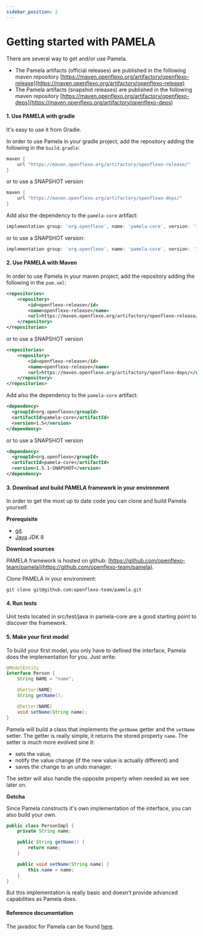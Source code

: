 ```yaml
---
sidebar_position: 2
---
```


# Getting started with PAMELA

There are several way to get and/or use Pamela.

- The Pamela artifacts (official releases) are published in the following maven repository [https://maven.openflexo.org/artifactory/openflexo-release](https://maven.openflexo.org/artifactory/openflexo-release)
- The Pamela artifacts (snapshot releases) are published in the following maven repository [https://maven.openflexo.org/artifactory/openflexo-deps](https://maven.openflexo.org/artifactory/openflexo-deps)


#### 1. Use PAMELA with gradle

It's easy to use it from Gradle. 

In order to use Pamela in your gradle project, add the repository adding the following in the `build.gradle`:

```groovy
maven {
    url "https://maven.openflexo.org/artifactory/openflexo-release/"
}
```

or to use a SNAPSHOT version

```groovy
maven {
    url "https://maven.openflexo.org/artifactory/openflexo-deps/"
}
```

Add also the dependency to the `pamela-core` artifact:

```groovy
implementation group: 'org.openflexo', name: 'pamela-core', version: '1.5'
```

or to use a SNAPSHOT version:

```groovy
implementation group: 'org.openflexo', name: 'pamela-core', version: '1.5.1-SNAPSHOT'
```


#### 2. Use PAMELA with Maven

In order to use Pamela in your maven project, add the repository adding the following in the `pom.xml`:

```xml
<repositories>
    <repository>
        <id>openflexo-release</id>
        <name>openflexo-release</name>
        <url>https://maven.openflexo.org/artifactory/openflexo-release/</url>
    </repository>
</repositories>
```

or to use a SNAPSHOT version

```xml
<repositories>
    <repository>
        <id>openflexo-release</id>
        <name>openflexo-release</name>
        <url>https://maven.openflexo.org/artifactory/openflexo-deps/</url>
    </repository>
</repositories>
```

Add also the dependency to the `pamela-core` artifact:

```xml
<dependency>
  <groupId>org.openflexo</groupId>
  <artifactId>pamela-core</artifactId>
  <version>1.5</version>
</dependency>
```

or to use a SNAPSHOT version

```xml
<dependency>
  <groupId>org.openflexo</groupId>
  <artifactId>pamela-core</artifactId>
  <version>1.5.1-SNAPSHOT</version>
</dependency>
```

#### 3. Download and build PAMELA framework in your environment

In order to get the most up to date code you can clone and build Pamela yourself.

**Prerequisite**

- [git](https://git-scm.com).
- [Java](http://www.oracle.com/technetwork/java/index.html) JDK 8

**Download sources**

PAMELA framework is hosted on github: [https://github.com/openflexo-team/pamela](https://github.com/openflexo-team/pamela).

Clone PAMELA in your environment:

```
git clone git@github.com:openflexo-team/pamela.git
```

#### 4. Run tests

Unit tests located in src/test/java in pamela-core are a good starting point to discover the framework.


#### 5. Make your first model

To build your first model, you only have to defined the interface, Pamela does the implementation for you.
Just write:

```java
@ModelEntity
interface Person {
	String NAME = "name";

	@Getter(NAME)
	String getName();

	@Setter(NAME)
	void setName(String name);
}
```

Pamela will build a class that implements the `getName` getter and the `setName` setter.
The getter is really simple, it returns the stored property `name`.
The setter is much more evolved sine it:

- sets the value,
- notify the value change (if the new value is actually different) and
- saves the change to an undo manager.

The setter will also handle the opposite property when needed as we see later on.


**Gotcha**

Since Pamela constructs it's own implementation of the interface, you can also build your own.

```java
public class PersonImpl {
	private String name;

	public String getName() {
		return name;
	}

	public void setName(String name) {
		this.name = name;
	}
}
```

But this implementation is really basic and doesn't provide advanced capabilities as Pamela does.

#### Reference documentation

The javadoc for Pamela can be found [here](./pamela-core/apidocs/index.html).
   
  
